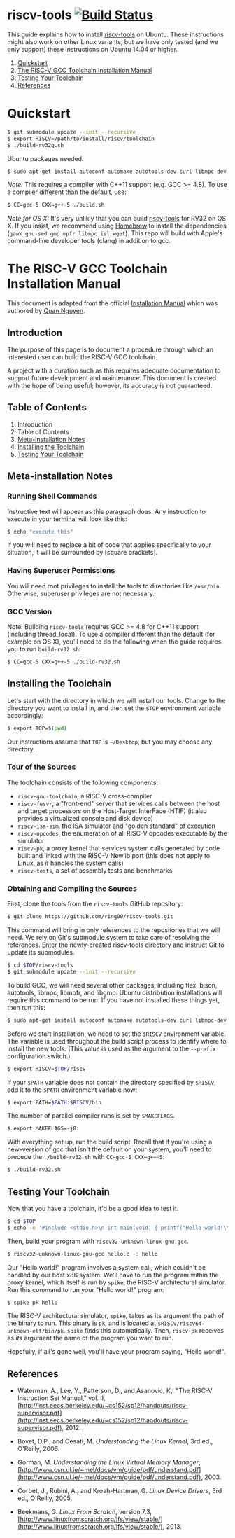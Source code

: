 # riscv-tools [![Build Status](https://travis-ci.org/ring00/riscv-tools.svg?branch=master)](https://travis-ci.org/ring00/riscv-tools)

This guide explains how to install [riscv-tools](https://github.com/ring00/riscv-tools.git) on Ubuntu. These instructions might also work on other Linux variants, but we have only tested (and we only support) these instructions on Ubuntu 14.04 or higher.

1. [Quickstart](#quickstart)
2. [The RISC-V GCC Toolchain Installation Manual](#the-risc-v-gcc-toolchain-installation-manual)
3. [Testing Your Toolchain](#testing-your-toolchain)
4. [References](#references)

# Quickstart

```bash
$ git submodule update --init --recursive
$ export RISCV=/path/to/install/riscv/toolchain
$ ./build-rv32g.sh
```

Ubuntu packages needed:

```bash
$ sudo apt-get install autoconf automake autotools-dev curl libmpc-dev libmpfr-dev libgmp-dev gawk build-essential bison flex texinfo gperf libtool patchutils bc zlib1g-dev
```

*Note:* This requires a compiler with C++11 support (e.g. GCC >= 4.8). To use a compiler different than the default, use:

```bash
$ CC=gcc-5 CXX=g++-5 ./build.sh
```

*Note for OS X:* It's very unlikly that you can build [riscv-tools](https://github.com/ring00/riscv-tools.git) for RV32 on OS X. If you insist, we recommend using [Homebrew](http://brew.sh) to install the dependencies (`gawk gnu-sed gmp mpfr libmpc isl wget`). This repo will build with Apple's command-line developer tools (clang) in addition to gcc.

# The RISC-V GCC Toolchain Installation Manual

This document is adapted from the official [Installation Manual](https://github.com/riscv/riscv-tools#newlibman) which was authored by [Quan Nguyen](http://ocf.berkeley.edu/~qmn).

## Introduction

The purpose of this page is to document a procedure through which an interested user can build the RISC-V GCC toolchain.

A project with a duration such as this requires adequate documentation to support future development and maintenance. This document is created with the hope of being useful; however, its accuracy is not guaranteed.

## Table of Contents

1.  Introduction
2.  Table of Contents
3.  [Meta-installation Notes](#meta-installation-notes)
4.  [Installing the Toolchain](#installing-the-toolchain)
5.  [Testing Your Toolchain](#testing-toolchain)

## Meta-installation Notes

### Running Shell Commands

Instructive text will appear as this paragraph does. Any instruction to execute in your terminal will look like this:

```bash
$ echo "execute this"
```

If you will need to replace a bit of code that applies specifically to your situation, it will be surrounded by [square brackets].

### Having Superuser Permissions

You will need root privileges to install the tools to directories like `/usr/bin`. Otherwise, superuser privileges are not necessary.

### GCC Version

Note: Building `riscv-tools` requires GCC >= 4.8 for C++11 support (including thread_local). To use a compiler different than the default (for example on OS X), you'll need to do the following when the guide requires you to run `build-rv32.sh`:

```bash
$ CC=gcc-5 CXX=g++-5 ./build-rv32.sh
```

## Installing the Toolchain

Let's start with the directory in which we will install our tools. Change to the directory you want to install in, and then set the `$TOP` environment variable accordingly:

```bash
$ export TOP=$(pwd)
```

Our instructions assume that `TOP` is `~/Desktop`, but you may choose any directory.

### Tour of the Sources

The toolchain consists of the following components:

*   `riscv-gnu-toolchain`, a RISC-V cross-compiler
*   `riscv-fesvr`, a "front-end" server that
    services calls between the host and target processors on the Host-Target
    InterFace (HTIF) (it also provides a virtualized console and disk device)
*   `riscv-isa-sim`, the ISA simulator and
    "golden standard" of execution
*   `riscv-opcodes`, the enumeration of all
    RISC-V opcodes executable by the simulator
*   `riscv-pk`, a proxy kernel that services
    system calls generated by code built and linked with the RISC-V Newlib port
    (this does not apply to Linux, as _it_ handles the system calls)
*   `riscv-tests`, a set of assembly tests
    and benchmarks

### Obtaining and Compiling the Sources

First, clone the tools from the `riscv-tools` GitHub repository:

```bash
$ git clone https://github.com/ring00/riscv-tools.git
```

This command will bring in only references to the repositories that we will need. We rely on Git's submodule system to take care of resolving the references. Enter the newly-created riscv-tools directory and instruct Git to update its submodules. 

```bash
$ cd $TOP/riscv-tools
$ git submodule update --init --recursive
```

To build GCC, we will need several other packages, including flex, bison, autotools, libmpc, libmpfr, and libgmp. Ubuntu distribution installations will require this command to be run. If you have not installed these things yet, then run this:

```bash
$ sudo apt-get install autoconf automake autotools-dev curl libmpc-dev libmpfr-dev libgmp-dev gawk build-essential bison flex texinfo gperf libtool patchutils bc
```

Before we start installation, we need to set the `$RISCV` environment variable. The variable is used throughout the build script process to identify where to install the new tools. (This value is used as the argument to the `--prefix` configuration switch.)

```bash
$ export RISCV=$TOP/riscv
```

If your `$PATH` variable does not contain the directory specified by `$RISCV`, add it to the `$PATH` environment variable now:

```bash
$ export PATH=$PATH:$RISCV/bin
```

The number of parallel compiler runs is set by `$MAKEFLAGS`.

```bash
$ export MAKEFLAGS=-j8
```

With everything  set up, run the build script. Recall that if you're using a new-version of gcc that isn't the default on your system, you'll need to precede the `./build-rv32.sh` with `CC=gcc-5 CXX=g++-5`:

```bash
$ ./build-rv32.sh
```

## Testing Your Toolchain

Now that you have a toolchain, it'd be a good idea to test it.

```bash
$ cd $TOP
$ echo -e '#include <stdio.h>\n int main(void) { printf("Hello world!\\n"); return 0; }' > hello.c
```

Then, build your program with `riscv32-unknown-linux-gnu-gcc`.

```bash
$ riscv32-unknown-linux-gnu-gcc hello.c -o hello
```

Our "Hello world!" program involves a system call, which couldn't be handled by our host x86 system. We'll have to run the program within the proxy kernel, which itself is run by `spike`, the RISC-V architectural simulator. Run this command to run your "Hello world!" program:

```bash
$ spike pk hello
```

The RISC-V architectural simulator, `spike`, takes as its argument the path of the binary to run. This binary is `pk`, and is located at `$RISCV/riscv64-unknown-elf/bin/pk`. `spike` finds this automatically. Then, `riscv-pk` receives as *its* argument the name of the program you want to run.

Hopefully, if all's gone well, you'll have your program saying, "Hello world!".

## References

* Waterman, A., Lee, Y., Patterson, D., and Asanovic, K,. "The RISC-V Instruction Set Manual," vol. II, [http://inst.eecs.berkeley.edu/~cs152/sp12/handouts/riscv-supervisor.pdf](http://inst.eecs.berkeley.edu/~cs152/sp12/handouts/riscv-supervisor.pdf), 2012.

* Bovet, D.P., and Cesati, M. _Understanding the Linux Kernel_, 3rd ed., O'Reilly, 2006.

* Gorman, M. _Understanding the Linux Virtual Memory Manager_,
   [http://www.csn.ul.ie/~mel/docs/vm/guide/pdf/understand.pdf](http://www.csn.ul.ie/~mel/docs/vm/guide/pdf/understand.pdf), 2003.

* Corbet, J., Rubini, A., and Kroah-Hartman, G. _Linux Device Drivers_, 3rd ed., O'Reilly, 2005.

* Beekmans, G. _Linux From Scratch_, version 7.3, [http://www.linuxfromscratch.org/lfs/view/stable/](http://www.linuxfromscratch.org/lfs/view/stable/), 2013.


